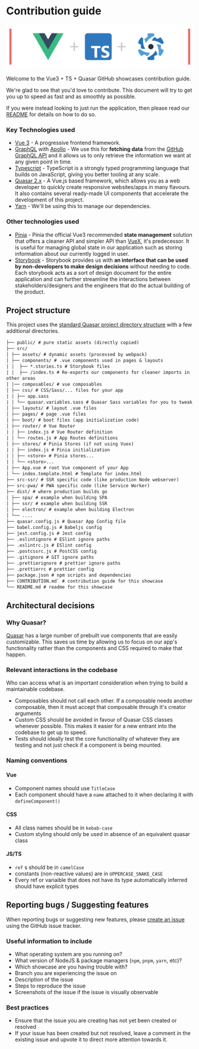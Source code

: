 # Contribution guide

![Vue3 + TS + Quasar](public/vue3-ts-quasar.png)

Welcome to the Vue3 + TS + Quasar GitHub showcases contribution guide.

We're glad to see that you'd love to contribute. This document will try to get you up to speed as fast and as smoothly as possible.

If you were instead looking to just run the application, then please read our [README](README.md) for details on how to do so.

### Key Technologies used

- [Vue 3](https://vuejs.org/) - A progressive frontend framework.
- [GraphQL](https://graphql.org/) with [Apollo](https://www.apollographql.com/) - We use this for **fetching data** from the [GitHub GraphQL API](https://docs.github.com/en/graphql) and it allows us to only retrieve the information we want at any given point in time.
- [Typescript](https://www.typescriptlang.org/) - TypeScript is a strongly typed programming language that builds on JavaScript, giving you better tooling at any scale.
- [Quasar 2.x](https://quasar.dev) - A Vue.js based framework, which allows you as a web developer to quickly create responsive websites/apps in many flavours. It also contains several ready-made UI components that accelerate the development of this project.
- [Yarn](https://yarnpkg.com/) - We'll be using this to manage our dependencies.

### Other technologies used

- [Pinia](https://pinia.vuejs.org/) - Pinia the official Vue3 recommended **state management** solution that offers a cleaner API and simpler API than [VueX](https://vuex.vuejs.org/), it's predecessor. It is useful for managing global state in our application such as storing information about our currently logged in user.
- [Storybook](https://storybook.js.org/) - Storybook provides us with **an interface that can be used by non-developers to make design decisions** without needing to code. Each storybook acts as a sort of design document for the entire application and can further streamline the interactions between stakeholders/designers and the engineers that do the actual building of the product.

## Project structure

This project uses the [standard Quasar project directory structure](https://quasar.dev/quasar-cli-vite/directory-structure) with a few additional directories.

```
├── public/ # pure static assets (directly copied)
├── src/
│ ├── assets/ # dynamic assets (processed by webpack)
│ ├── components/ # .vue components used in pages & layouts
| |  ├── *.stories.ts # Storybook files
| |  ├── /index.ts # Re-exports our components for cleaner imports in other areas
| |── composables/ # vue composables
│ ├── css/ # CSS/Sass/... files for your app
| | ├── app.sass
| │ └── quasar.variables.sass # Quasar Sass variables for you to tweak
│ ├── layouts/ # layout .vue files
│ ├── pages/ # page .vue files
│ ├── boot/ # boot files (app initialization code)
│ ├── router/ # Vue Router
| | ├── index.js # Vue Router definition
| │ └── routes.js # App Routes definitions
│ ├── stores/ # Pinia Stores (if not using Vuex)
| | ├── index.js # Pinia initialization
| │ ├── <store> # Pinia stores...
| │ └── <store>...
│ ├── App.vue # root Vue component of your App
│ └── index.template.html # Template for index.html
├── src-ssr/ # SSR specific code (like production Node webserver)
├── src-pwa/ # PWA specific code (like Service Worker)
├── dist/ # where production builds go
│ ├── spa/ # example when building SPA
│ ├── ssr/ # example when building SSR
│ ├── electron/ # example when building Electron
│ └── ....
├── quasar.config.js # Quasar App Config file
├── babel.config.js # Babeljs config
├── jest.config.js # Jest config
├── .eslintignore # ESlint ignore paths
├── .eslintrc.js # ESlint config
├── .postcssrc.js # PostCSS config
├── .gitignore # GIT ignore paths
├── .prettierignore # prettier ignore paths
├── .prettierrc # prettier config
├── package.json # npm scripts and dependencies
├── CONTRIBUTION.md` # contribution guide for this showcase
└── README.md # readme for this showcase
```

## Architectural decisions

### Why Quasar?

[Quasar](https://quasar.dev) has a large number of prebuilt vue components that are easily customizable. This saves us time by allowing us to focus on our app's functionality rather than the components and CSS required to make that happen.

### Relevant interactions in the codebase

Who can access what is an important consideration when trying to build a maintainable codebase.

- Composables should not call each other. If a composable needs another composable, then it must accept that composable through it's creator arguments
- Custom CSS should be avoided in favour of Quasar CSS classes whenever possible. This makes it easier for a new entrant into the codebase to get up to speed.
- Tests should ideally test the core functionality of whatever they are testing and not just check if a component is being mounted.

### Naming conventions

#### Vue

- Component names should use `TitleCase`
- Each component should have a `name` attached to it when declaring it with `defineComponent()`

#### CSS

- All class names should be in `kebab-case`
- Custom styling should only be used in absence of an equivalent quasar class

#### JS/TS

- `ref` s should be in `camelCase`
- constants (non-reactive values) are in `UPPERCASE_SNAKE_CASE`
- Every ref or variaible that does not have its type automatically inferred should have explicit types

## Reporting bugs / Suggesting features

When reporting bugs or suggesting new features, please [create an issue](https://github.com/thisdot/starter.dev-github-showcases/issues/new/choose) using the GitHub issue tracker.

### Useful information to include

- What operating system are you running on?
- What version of NodeJS & package managers (`npm`, `pnpm`, `yarn`, etc)?
- Which showcase are you having trouble with?
- Branch you are experiencing the issue on
- Description of the issue
- Steps to reproduce the issue
- Screenshots of the issue if the issue is visually observable

### Best practices

- Ensure that the issue you are creating has not yet been created or resolved
- If your issue has been created but not resolved, leave a comment in the existing issue and upvote it to direct more attention towards it.
